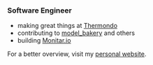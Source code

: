 ### Software Engineer

- making great things at [Thermondo](https://www.thermondo.de/)
- contributing to [model_bakery](https://github.com/model-bakers/model_bakery) and others
- building [Monitar.io](https://monitar.io/)


For a better overview, visit my [personal website](https://amureki.me/).
